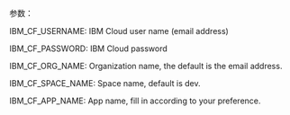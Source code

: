 参数：

IBM_CF_USERNAME: IBM Cloud user name (email address)

IBM_CF_PASSWORD: IBM Cloud password

IBM_CF_ORG_NAME: Organization name, the default is the email address. 

IBM_CF_SPACE_NAME: Space name, default is dev.

IBM_CF_APP_NAME: App name, fill in according to your preference.



